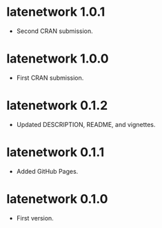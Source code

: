 # latenetwork 1.0.1

* Second CRAN submission.

# latenetwork 1.0.0

* First CRAN submission.

# latenetwork 0.1.2

* Updated DESCRIPTION, README, and vignettes.

# latenetwork 0.1.1

* Added GitHub Pages.

# latenetwork 0.1.0

* First version.
